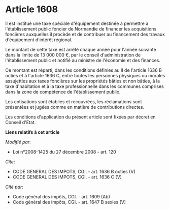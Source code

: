 # Article 1608

Il est institué une taxe spéciale d'équipement destinée à permettre à l'établissement public foncier de Normandie de financer
les acquisitions foncières auxquelles il procède et de contribuer au financement des travaux d'équipement d'intérêt
régional. 

Le montant de cette taxe est arrêté chaque année pour l'année suivante dans la limite de 13 000 000 €, par le conseil
d'administration de l'établissement public et notifié au ministre de l'économie et des finances. 

Ce montant est réparti, dans les conditions définies au II de l'article 1636 B octies et à l'article 1636 C, entre toutes les
personnes physiques ou morales assujetties aux taxes foncières sur les propriétés bâties et non bâties, à la taxe
d'habitation et à la taxe professionnelle dans les communes comprises dans la zone de compétence de l'établissement public. 

Les cotisations sont établies et recouvrées, les réclamations sont présentées et jugées comme en matière de contributions
directes. 

Les conditions d'application du présent article sont fixées par décret en Conseil d'Etat.

**Liens relatifs à cet article**

_Modifié par_:

  - Loi n°2008-1425 du 27 décembre 2008 - art. 120

_Cite_:

  - CODE GENERAL DES IMPOTS, CGI. - art. 1636 B octies (V)
  - CODE GENERAL DES IMPOTS, CGI. - art. 1636 C (V)

_Cité par_:

  - Code général des impôts, CGI. - art. 1609 (Ab)
  - Code général des impôts, CGI. - art. 1647 B sexies (V)
